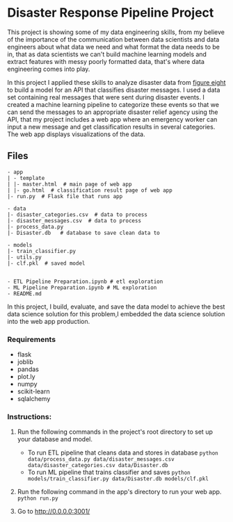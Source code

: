 # Disaster Response Pipeline Project

This project is showing some of my data engineering skills, from my believe of the importance of the communication between data scientists and data engineers about what data we need and what format the data needs to be in, that as data scientists we can't build machine learning models and extract features with messy poorly formatted data, that's where data engineering comes into play.

In this project I applied these skills to analyze disaster data from [figure eight](https://www.figure-eight.com) to build a model for an API that classifies disaster messages. I used a data set containing real messages that were sent during disaster events. I created a machine learning pipeline to categorize these events so that we can send the messages to an appropriate disaster relief agency using the API, that my project includes a web app where an emergency worker can input a new message and get classification results in several categories. The web app displays visualizations of the data.

## Files
```
- app
| - template
| |- master.html  # main page of web app
| |- go.html  # classification result page of web app
|- run.py  # Flask file that runs app

- data
|- disaster_categories.csv  # data to process
|- disaster_messages.csv  # data to process
|- process_data.py
|- Disaster.db   # database to save clean data to

- models
|- train_classifier.py
|- utils.py
|- clf.pkl  # saved model


- ETL Pipeline Preparation.ipynb # etl exploration
- ML Pipeline Preparation.ipynb # ML exploration
- README.md
```
In this project, I  build, evaluate, and save the data model to achieve the best data science solution for this problem,I embedded the data science solution into the web app production.

### Requirements
* flask
* joblib
* pandas
* plot.ly
* numpy
* scikit-learn
* sqlalchemy


### Instructions:
1. Run the following commands in the project's root directory to set up your database and model.

    - To run ETL pipeline that cleans data and stores in database
        `python data/process_data.py data/disaster_messages.csv data/disaster_categories.csv data/Disaster.db`
    - To run ML pipeline that trains classifier and saves
        `python models/train_classifier.py data/Disaster.db models/clf.pkl`

2. Run the following command in the app's directory to run your web app.
    `python run.py`

3. Go to http://0.0.0.0:3001/

